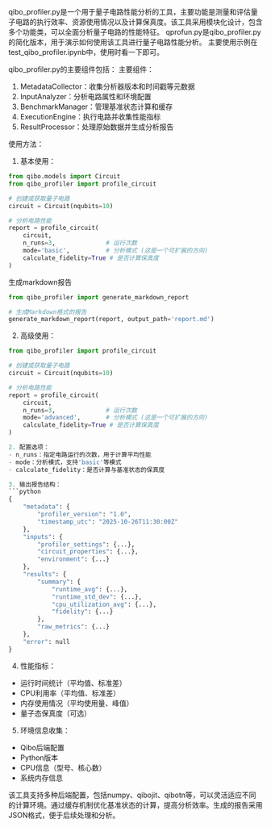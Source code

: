 
qibo_profiler.py是一个用于量子电路性能分析的工具，主要功能是测量和评估量子电路的执行效率、资源使用情况以及计算保真度。该工具采用模块化设计，包含多个功能类，可以全面分析量子电路的性能特征。
qprofun.py是qibo_profiler.py的简化版本，用于演示如何使用该工具进行量子电路性能分析。
主要使用示例在test_qibo_profiler.ipynb中，使用时看一下即可。

qibo_profiler.py的主要组件包括：
主要组件：
1. MetadataCollector：收集分析器版本和时间戳等元数据
2. InputAnalyzer：分析电路属性和环境配置
3. BenchmarkManager：管理基准状态计算和缓存
4. ExecutionEngine：执行电路并收集性能指标
5. ResultProcessor：处理原始数据并生成分析报告

使用方法：
1. 基本使用：
```python
from qibo.models import Circuit
from qibo_profiler import profile_circuit

# 创建或获取量子电路
circuit = Circuit(nqubits=10)

# 分析电路性能
report = profile_circuit(
    circuit,
    n_runs=3,              # 运行次数
    mode='basic',          # 分析模式 (这是一个可扩展的方向)
    calculate_fidelity=True # 是否计算保真度
)
```
生成markdown报告
```python
from qibo_profiler import generate_markdown_report

# 生成Markdown格式的报告
generate_markdown_report(report, output_path='report.md')
```

2. 高级使用：
```python
from qibo_profiler import profile_circuit

# 创建或获取量子电路
circuit = Circuit(nqubits=10)

# 分析电路性能
report = profile_circuit(
    circuit,
    n_runs=3,              # 运行次数
    mode='advanced',       # 分析模式 (这是一个可扩展的方向)
    calculate_fidelity=True # 是否计算保真度
)

2. 配置选项：
- n_runs：指定电路运行的次数，用于计算平均性能
- mode：分析模式，支持'basic'等模式
- calculate_fidelity：是否计算与基准状态的保真度

3. 输出报告结构：
```python
{
    "metadata": {
        "profiler_version": "1.0",
        "timestamp_utc": "2025-10-26T11:30:00Z"
    },
    "inputs": {
        "profiler_settings": {...},
        "circuit_properties": {...},
        "environment": {...}
    },
    "results": {
        "summary": {
            "runtime_avg": {...},
            "runtime_std_dev": {...},
            "cpu_utilization_avg": {...},
            "fidelity": {...}
        },
        "raw_metrics": {...}
    },
    "error": null
}
```

4. 性能指标：
- 运行时间统计（平均值、标准差）
- CPU利用率（平均值、标准差）
- 内存使用情况（平均使用量、峰值）
- 量子态保真度（可选）

5. 环境信息收集：
- Qibo后端配置
- Python版本
- CPU信息（型号、核心数）
- 系统内存信息

该工具支持多种后端配置，包括numpy、qibojit、qibotn等，可以灵活适应不同的计算环境。通过缓存机制优化基准状态的计算，提高分析效率。生成的报告采用JSON格式，便于后续处理和分析。